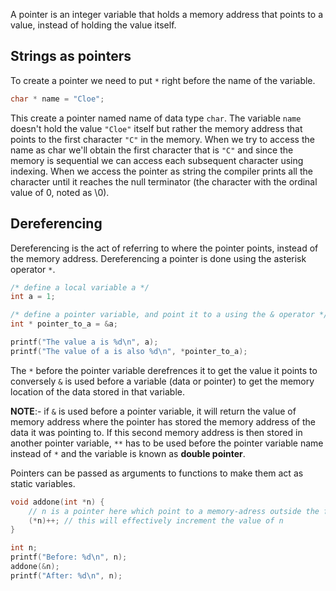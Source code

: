 A pointer is an integer variable that holds a memory address that points to a value, instead of holding the value itself.
## Strings as pointers
To create a pointer we need to put `*` right before the name of the variable.
```c
char * name = "Cloe";
```
This create a pointer named name of data type `char`. The variable `name` doesn't hold the value `"Cloe"` itself but rather the memory address that points to the first character `"C"` in the memory.
 When we try to access the name as char we'll obtain the first character that is `"C"` and since the memory is sequential we can access each subsequent character using indexing. When we access the pointer as string the compiler prints all the character until it reaches the null terminator (the character with the ordinal value of 0, noted as \0).
## Dereferencing
Dereferencing is the act of referring to where the pointer points, instead of the memory address. Dereferencing a pointer is done using the asterisk operator `*`.
```c
/* define a local variable a */
int a = 1;

/* define a pointer variable, and point it to a using the & operator */
int * pointer_to_a = &a;

printf("The value a is %d\n", a);
printf("The value of a is also %d\n", *pointer_to_a);
```
The `*` before the pointer variable derefrences it to get the value it points to conversely `&` is used before a variable (data or pointer) to get the memory location of the data stored in that variable.

**NOTE**:- if `&` is used before a pointer variable, it will return the value of memory address where the pointer has stored the memory address of the data it was pointing to. If this second memory address is then stored in another pointer variable, `**` has to be used before the pointer variable name instead of `*` and the variable is known as **double pointer**.

Pointers can be passed as arguments to functions to make them act as static variables.
```c
void addone(int *n) {
    // n is a pointer here which point to a memory-adress outside the function scope
    (*n)++; // this will effectively increment the value of n
}

int n;
printf("Before: %d\n", n);
addone(&n);
printf("After: %d\n", n);
```